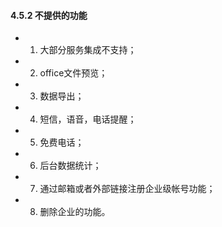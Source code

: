 #### 4.5.2 不提供的功能
* 1) 大部分服务集成不支持；
* 2) office文件预览；
* 3) 数据导出；
* 4) 短信，语音，电话提醒；
* 5) 免费电话；
* 6) 后台数据统计；
* 7) 通过邮箱或者外部链接注册企业级帐号功能；
* 8) 删除企业的功能。
